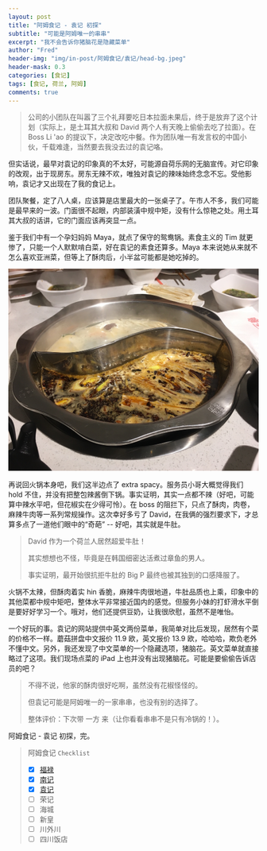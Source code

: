 ```yaml
---
layout: post
title: "阿姆食记 - 袁记 初探"
subtitle: "可能是阿姆唯一的串串"
excerpt: "我不会告诉你猪脑花是隐藏菜单"
author: "Fred"
header-img: "img/in-post/阿姆食记/袁记/head-bg.jpeg"
header-mask: 0.3
categories: [食记]
tags: [食记, 荷兰, 阿姆]
comments: true
---
```


> 公司的小团队在叫嚣了三个礼拜要吃日本拉面未果后，终于是放弃了这个计划（实际上，是土耳其大叔和 David 两个人有天晚上偷偷去吃了拉面）。在 Boss Li 'ao 的提议下，决定改吃中餐。作为团队唯一有发言权的中国小伙，千载难逢，当然要去我没去过的袁记咯。

但实话说，最早对袁记的印象真的不太好，可能源自荷乐网的无脑宣传。对它印象的改观，出于现房东。房东无辣不欢，唯独对袁记的辣味始终念念不忘。受他影响，袁记才又出现在了我的食记上。

团队聚餐，定了八人桌，应该算是店里最大的一张桌子了。午市人不多，我们可能是最早来的一波。门面很不起眼，内部装潢中规中矩，没有什么惊艳之处。用土耳其大叔的话讲，它的门面应该再突显一点。

鉴于我们中有一个孕妇妈妈 Maya，就点了保守的鸳鸯锅。素食主义的 Tim 就更惨了，只能一个人默默啃白菜，好在袁记的素食还算多。Maya 本来说她从来就不怎么喜欢亚洲菜，但等上了酥肉后，小半盆可能都是她吃掉的。

![hotpot](/img/in-post/阿姆食记/袁记/hotpot.jpeg)

再说回火锅本身吧，我们这半边点了 extra spacy。服务员小哥大概觉得我们 hold 不住，并没有把整包辣酱倒下锅。事实证明，其实一点都不辣（好吧，可能算中辣水平吧，但花椒实在少得可怜）。在 boss 的阻拦下，只点了酥肉，肉卷，麻辣牛肉等一系列常规操作。这次幸好多亏了 David，在我俩的强烈要求下，才总算多点了一道他们眼中的“奇葩” -- 好吧，其实就是牛肚。


> David 作为一个荷兰人居然超爱牛肚！
>
> 其实想想也不怪，毕竟是在韩国细密达活煮过章鱼的男人。
>
> 事实证明，最开始很抗拒牛肚的 Big P 最终也被其独到的口感降服了。

火锅不太辣，但酥肉着实 hin 香脆，麻辣牛肉很地道，牛肚品质也上乘，印象中的其他菜都中规中矩吧，整体水平非常接近国内的感觉。但服务小妹的打虾滑水平倒是要好好学习一个。哦对，他们还提供豆奶，让我很欣慰，虽然不是唯怡。

一个好玩的事。袁记的网站提供中英文两份菜单，我简单对比后发现，居然有个菜的价格不一样。蘑菇拼盘中文报价 11.9 欧，英文报价 13.9 欧，哈哈哈，欺负老外不懂中文。另外，我还发现了中文菜单的一个隐藏选项，猪脑花。英文菜单就直接略过了这项。我们现场点菜的 iPad 上也并没有出现猪脑花。可能是要偷偷告诉店员的吧？

> 不得不说，他家的酥肉很好吃啊，虽然没有花椒怪怪的。
>
> 但袁记可能是阿姆唯一的一家串串，也没有别的选择了。
>
> 整体评价：下次带 一方 来（让你看看串串不是只有冷锅的！）。



阿姆食记 - 袁记 初探，完。



> 阿姆食记 `Checklist`
>
> - [x] [福禄](https://dutchflu.github.io/食记/2018/10/17/阿姆食记福禄/)
> - [x] [南记](https://dutchflu.github.io/食记/2018/10/27/阿姆食记南记/)
> - [x] [袁记](https://dutchflu.github.io/食记/2018/11/13/阿姆食记袁记/)
> - [ ] 荣记
> - [ ] 海城
> - [ ] 新皇
> - [ ] 川外川
> - [ ] 四川饭店
